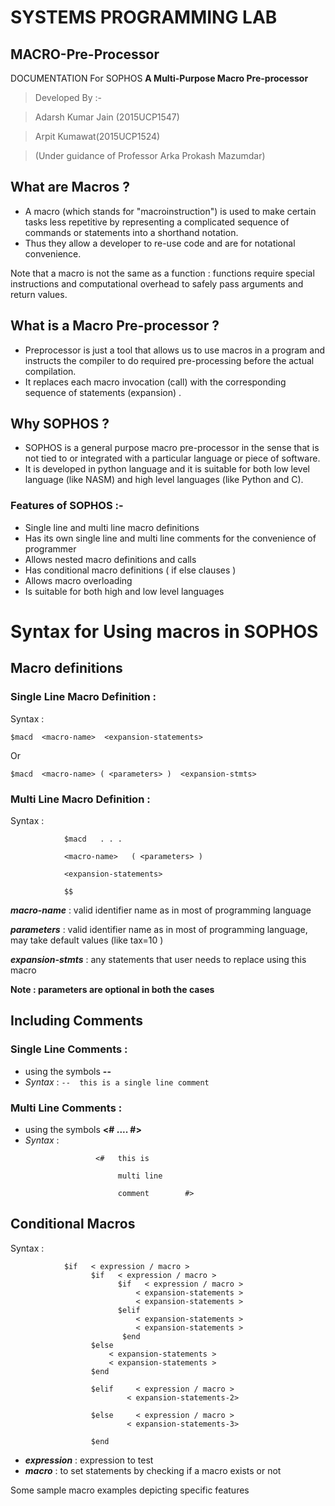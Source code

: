 # SYSTEMS PROGRAMMING LAB


## MACRO-Pre-Processor

DOCUMENTATION For SOPHOS **A Multi-Purpose Macro Pre-processor**

> Developed By :-

> Adarsh Kumar Jain (2015UCP1547)

> Arpit Kumawat(2015UCP1524)

> (Under guidance of Professor Arka Prokash Mazumdar)


## What are Macros ?
-	A macro (which stands for "macroinstruction") is  used to make certain tasks less repetitive by representing a complicated sequence of commands or statements into a shorthand notation.
-	Thus they allow a developer to re-use code and are for notational convenience.

Note that a macro is not the same as a function : functions require special instructions and computational overhead to safely pass arguments and return values.


## What is a Macro Pre-processor ?

-	Preprocessor is just a tool that allows us to use macros in a program and instructs the compiler to do required pre-processing before the actual compilation.
-	It replaces each macro invocation (call)  with the corresponding sequence of statements (expansion) .

 
## Why SOPHOS ?

- SOPHOS is a general purpose macro pre-processor in the sense that is not tied to or integrated with a particular language or piece of software.
- It is developed in python language and it is suitable for both low level language (like NASM) and high level languages (like Python and C).


### Features of SOPHOS :-

 *	Single line and multi line macro definitions
 *	Has its own single line and multi line comments for the convenience of programmer
 *	Allows nested macro definitions and calls
 *	Has conditional macro definitions ( if else clauses )
 *	Allows macro overloading 
 *	Is suitable for both high and low level languages




# Syntax for Using macros in SOPHOS


## Macro definitions 


### Single Line Macro Definition : 
Syntax :

`$macd  <macro-name>  <expansion-statements>`

Or

`$macd  <macro-name> ( <parameters> )  <expansion-stmts>`

### Multi Line Macro Definition : 
Syntax :	  
```         
            $macd	. . .
            
            <macro-name>   ( <parameters> )
            
            <expansion-statements>
            
            $$
```
***macro-name***  :  valid identifier name as in most of programming language

***parameters***  :  valid identifier name as in most of programming language, may take default values (like tax=10 )

***expansion-stmts***  :  any statements that user needs to replace using this macro

**Note : parameters are optional in both the cases**

## Including  Comments 

### Single Line Comments  :  	
* using the symbols **--**
* *Syntax* :		 `--  this is a single line comment`

### Multi Line Comments  :		
* using the symbols **<# ....  #>**
* *Syntax* :		
 ```
                    <#   this is
                    
                         multi line
                         
                         comment		#>
```                         

## Conditional  Macros

Syntax :		
```
            $if   < expression / macro >
                  $if   < expression / macro >
                        $if   < expression / macro >
                            < expansion-statements >
                            < expansion-statements >
                        $elif
                            < expansion-statements >
                            < expansion-statements >
                         $end                 
                  $else
                      < expansion-statements >
                      < expansion-statements >
                  $end
                    
			      $elif		< expression / macro >
				          < expansion-statements-2>
                
			      $else		< expression / macro >
				          < expansion-statements-3>
                
			      $end
```

- ***expression*** :	expression to test
- ***macro***  :		to set statements by checking if a macro exists or not
 
Some sample macro examples depicting specific features

